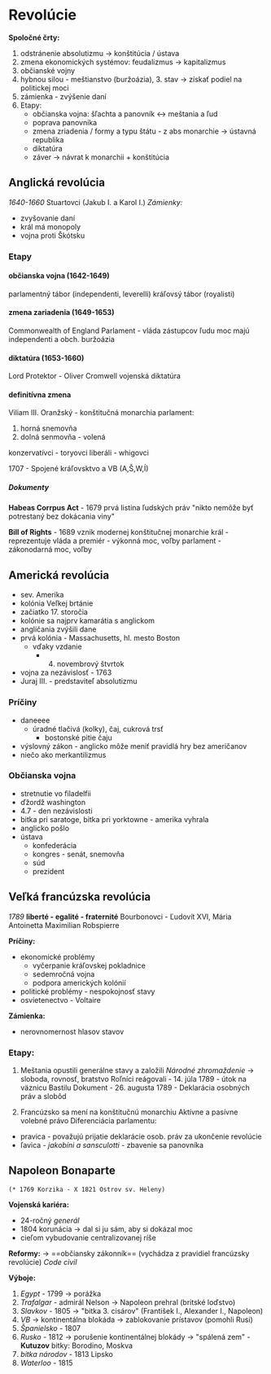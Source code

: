 # Revolúcie
**Spoločné črty:**
1. odstránenie absolutizmu -> konštitúcia / ústava 
2. zmena ekonomických systémov: feudalizmus -> kapitalizmus
3. občianské vojny
4. hybnou silou - meštianstvo (buržoázia), 3. stav -> získať podiel na politickej moci
5. zámienka - zvýšenie daní
6. Etapy:
	 - občianska vojna: šľachta a panovník <-> meštania a ľud
	 - poprava panovníka
	 - zmena zriadenia / formy a typu štátu - z abs monarchie -> ústavná republika
	 - diktatúra
	 - záver -> návrat k monarchii + konštitúcia

## Anglická revolúcia
*1640-1660*
Stuartovci (Jakub I. a Karol I.)
*Zámienky:*
- zvyšovanie daní
- král má monopoly 
- vojna proti Škótsku

### Etapy
#### občianska vojna (1642-1649)
parlamentný tábor (independenti, leverelli)
kráľovsý tábor (royalisti)

#### zmena zariadenia (1649-1653)
Commonwealth of England
Parlament - vláda zástupcov ľudu
moc majú independenti a obch. buržoázia

#### diktatúra (1653-1660)
Lord Protektor - Oliver Cromwell
vojenská diktatúra

#### definitívna zmena
Viliam III. Oranžský - konštitučná monarchia
parlament:
1. horná snemovňa
2. dolná senmovňa - volená

konzervatívci - toryovci
liberáli - whigovci

1707 - Spojené kráľovsktvo a VB (A,Š,W,Í)

##### Dokumenty
**Habeas Corrpus Act** - 1679
prvá listina ľudských práv
"nikto nemôže byť potrestaný bez dokácania viny"

**Bill of Rights** - 1689
vznik modernej konštitučnej monarchie
král - reprezentuje
vláda a premiér - výkonná moc, voľby
parlament - zákonodarná moc, voľby


## Americká revolúcia
 - sev. Amerika
 - kolónia Veľkej brtánie
 - začiatko 17. storočia
 - kolónie sa najprv kamarátia s anglickom
 - angličania zvýšili dane
 - prvá kolónia - Massachusetts, hl. mesto Boston
   - vďaky vzdanie
     - 4. novembrový štvrtok
 - vojna za nezávislosť - 1763
 - Juraj III. - predstaviteľ absolutizmu

### Príčiny
 - daneeee
   - úradné tlačivá (kolky), čaj, cukrová trsť
     - bostonské pitie čaju
 - výslovný zákon - anglicko môže meniť pravidlá hry bez američanov
 - niečo ako merkantilizmus

### Občianska vojna
 - stretnutie vo filadelfii
 - ďžordž washington
 - 4.7 - den nezávislosti
 - bitka pri saratoge, bitka pri yorktowne - amerika vyhrala
 - anglicko pošlo
 - ústava
   - konfederácia
   - kongres - senát, snemovňa
   - súd
   - prezident


## Veľká francúzska revolúcia
*1789*
**liberté - egalité - fraternité**
Bourbonovci - Ľudovít XVI, Mária Antoinetta
Maximilian Robspierre

**Príčiny:**
- ekonomické problémy 
	- vyčerpanie kráľovskej pokladnice
	- sedemročná vojna
	- podpora amerických kolónií
- politické problémy - nespokojnosť stavy
- osvietenectvo - Voltaire

**Zámienka:**
- nerovnomernost hlasov stavov

### Etapy:
1. Meštania opustili generálne stavy a založili *Národné zhromaždenie* -> sloboda, rovnosť, bratstvo
Roľníci reágovali - 14. júla 1789 - útok na väznicu Bastilu
Dokument - 26. augusta 1789 - Deklarácia osobných práv a slobôd

2. Francúzsko sa mení na konštitučnú monarchiu
Aktívne a pasívne volebné právo
Diferenciácia parlamentu:
- pravica - považujú prijatie deklarácie osob. práv za ukončenie revolúcie
- ľavica - *jakobíni a sansculotti* - zbavenie sa panovníka

## Napoleon Bonaparte
`(* 1769 Korzika - X 1821 Ostrov sv. Heleny)`

**Vojenská kariéra:**
- 24-ročný *generál*
- 1804 korunácia -> dal si ju sám, aby si dokázal moc
- cieľom vybudovanie centralizovanej ríše

**Reformy:** -> ==občiansky zákonník== (vychádza z pravidiel francúzsky revolúcie) *Code civil*

**Výboje:**
1. *Egypt* - 1799 -> porážka
2. *Trafalgar* - admirál Nelson -> Napoleon prehral (britské loďstvo)
3. *Slavkov* - 1805 -> "bitka 3. cisárov" (František I., Alexander I., Napoleon)
4. *VB* -> kontinentálna blokáda -> zablokovanie prístavov (pomohli Rusi)
5. *Španielsko* - 1807
6. *Rusko* - 1812 -> porušenie kontinentálnej blokády
-> "spálená zem" - **Kutuzov**
bitky: Borodino, Moskva
7. *bitka národov* - 1813 Lipsko
8. *Waterloo* - 1815